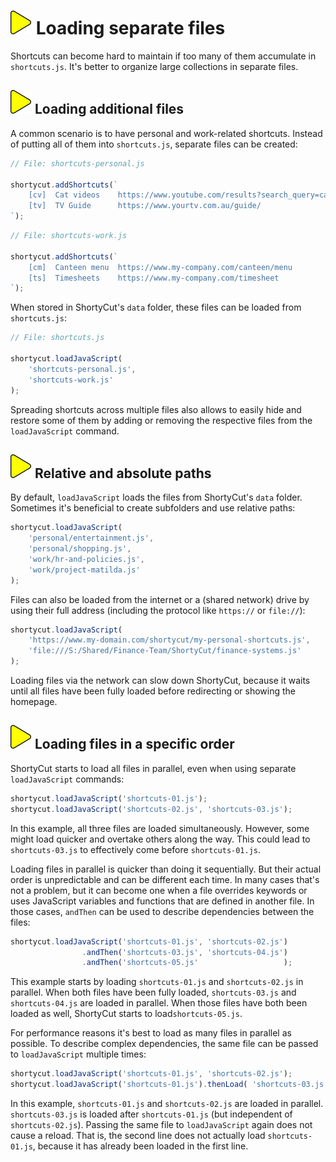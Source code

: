 # ![](img/arrow.svg) Loading separate files

Shortcuts can become hard to maintain if too many of them accumulate in `shortcuts.js`.
It's better to organize large collections in separate files.

## ![](img/arrow.svg) Loading additional files

A common scenario is to have personal and work-related shortcuts.
Instead of putting all of them into `shortcuts.js`, separate files can be created:


```javascript
// File: shortcuts-personal.js

shortycut.addShortcuts(`
    [cv]  Cat videos    https://www.youtube.com/results?search_query=cats
    [tv]  TV Guide      https://www.yourtv.com.au/guide/
`);
```

```javascript
// File: shortcuts-work.js

shortycut.addShortcuts(`
    [cm]  Canteen menu  https://www.my-company.com/canteen/menu
    [ts]  Timesheets    https://www.my-company.com/timesheet
`);
```

When stored in ShortyCut's `data` folder, these files can be loaded from `shortcuts.js`:

```javascript
// File: shortcuts.js

shortycut.loadJavaScript(
    'shortcuts-personal.js',
    'shortcuts-work.js'
);
```

Spreading shortcuts across multiple files also allows to easily hide and restore some of them
by adding or removing the respective files from the `loadJavaScript` command.

## ![](img/arrow.svg) Relative and absolute paths

By default, `loadJavaScript` loads the files from ShortyCut's `data` folder.
Sometimes it's beneficial to create subfolders and use relative paths:

```javascript
shortycut.loadJavaScript(
    'personal/entertainment.js',
    'personal/shopping.js',
    'work/hr-and-policies.js',
    'work/project-matilda.js'
);
```

Files can also be loaded from the internet or a (shared network) drive
by using their full address (including the protocol like `https://` or `file://`):

```javascript
shortycut.loadJavaScript(
    'https://www.my-domain.com/shortycut/my-personal-shortcuts.js',
    'file:///S:/Shared/Finance-Team/ShortyCut/finance-systems.js'
);
```

Loading files via the network can slow down ShortyCut,
because it waits until all files have been fully loaded before redirecting or showing the homepage.

## ![](img/arrow.svg) Loading files in a specific order

ShortyCut starts to load all files in parallel, even when using separate `loadJavaScript` commands:

```javascript
shortycut.loadJavaScript('shortcuts-01.js');
shortycut.loadJavaScript('shortcuts-02.js', 'shortcuts-03.js');
```

In this example, all three files are loaded simultaneously.
However, some might load quicker and overtake others along the way.
This could lead to `shortcuts-03.js` to effectively come before `shortcuts-01.js`.

Loading files in parallel is quicker than doing it sequentially.
But their actual order is unpredictable and can be different each time.
In many cases that's not a problem, but it can become one when a file overrides keywords
or uses JavaScript variables and functions that are defined in another file.
In those cases, `andThen` can be used to describe dependencies between the files:

```javascript
shortycut.loadJavaScript('shortcuts-01.js', 'shortcuts-02.js')
                .andThen('shortcuts-03.js', 'shortcuts-04.js')
                .andThen('shortcuts-05.js'                   );
```

This example starts by loading `shortcuts-01.js` and `shortcuts-02.js` in parallel.
When both files have been fully loaded, `shortcuts-03.js` and `shortcuts-04.js` are loaded in parallel.
When those files have both been loaded as well, ShortyCut starts to load`shortcuts-05.js`.

For performance reasons it's best to load as many files in parallel as possible.
To describe complex dependencies, the same file can be passed to `loadJavaScript` multiple times:

```javascript
shortycut.loadJavaScript('shortcuts-01.js', 'shortcuts-02.js');
shortycut.loadJavaScript('shortcuts-01.js').thenLoad( 'shortcuts-03.js');
```

In this example, `shortcuts-01.js` and `shortcuts-02.js` are loaded in parallel.
`shortcuts-03.js` is loaded after `shortcuts-01.js` (but independent of `shortcuts-02.js`).
Passing the same file to `loadJavaScript` again does not cause a reload.
That is, the second line does not actually load `shortcuts-01.js`, because it has already been loaded in the first line.
